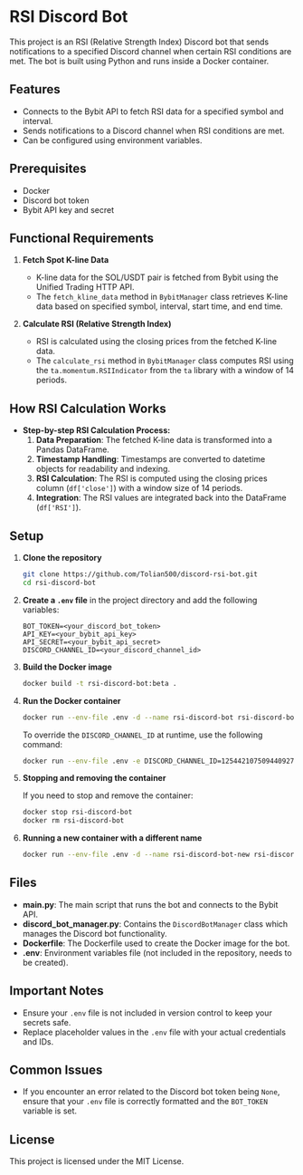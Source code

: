 # RSI Discord Bot

This project is an RSI (Relative Strength Index) Discord bot that sends notifications to a specified Discord channel when certain RSI conditions are met. The bot is built using Python and runs inside a Docker container.

## Features

- Connects to the Bybit API to fetch RSI data for a specified symbol and interval.
- Sends notifications to a Discord channel when RSI conditions are met.
- Can be configured using environment variables.

## Prerequisites

- Docker
- Discord bot token
- Bybit API key and secret


## Functional Requirements
1. **Fetch Spot K-line Data**
   - K-line data for the SOL/USDT pair is fetched from Bybit using the Unified Trading HTTP API.
   - The `fetch_kline_data` method in `BybitManager` class retrieves K-line data based on specified symbol, interval, start time, and end time.

2. **Calculate RSI (Relative Strength Index)**
   - RSI is calculated using the closing prices from the fetched K-line data.
   - The `calculate_rsi` method in `BybitManager` class computes RSI using the `ta.momentum.RSIIndicator` from the `ta` library with a window of 14 periods.

## How RSI Calculation Works
- **Step-by-step RSI Calculation Process:**
  1. **Data Preparation**: The fetched K-line data is transformed into a Pandas DataFrame.
  2. **Timestamp Handling**: Timestamps are converted to datetime objects for readability and indexing.
  3. **RSI Calculation**: The RSI is computed using the closing prices column (`df['close']`) with a window size of 14 periods.
  4. **Integration**: The RSI values are integrated back into the DataFrame (`df['RSI']`).
     
## Setup

1. **Clone the repository**

    ```bash
    git clone https://github.com/Tolian500/discord-rsi-bot.git
    cd rsi-discord-bot
    ```

2. **Create a `.env` file** in the project directory and add the following variables:

    ```env
    BOT_TOKEN=<your_discord_bot_token>
    API_KEY=<your_bybit_api_key>
    API_SECRET=<your_bybit_api_secret>
    DISCORD_CHANNEL_ID=<your_discord_channel_id>
    ```

3. **Build the Docker image**

    ```bash
    docker build -t rsi-discord-bot:beta .
    ```

4. **Run the Docker container**

    ```bash
    docker run --env-file .env -d --name rsi-discord-bot rsi-discord-bot:beta
    ```

    To override the `DISCORD_CHANNEL_ID` at runtime, use the following command:

    ```bash
    docker run --env-file .env -e DISCORD_CHANNEL_ID=1254421075094409270 -d --name rsi-discord-bot-new rsi-discord-bot:beta
    ```

5. **Stopping and removing the container**

    If you need to stop and remove the container:

    ```bash
    docker stop rsi-discord-bot
    docker rm rsi-discord-bot
    ```

6. **Running a new container with a different name**

    ```bash
    docker run --env-file .env -d --name rsi-discord-bot-new rsi-discord-bot:beta
    ```

## Files

- **main.py**: The main script that runs the bot and connects to the Bybit API.
- **discord_bot_manager.py**: Contains the `DiscordBotManager` class which manages the Discord bot functionality.
- **Dockerfile**: The Dockerfile used to create the Docker image for the bot.
- **.env**: Environment variables file (not included in the repository, needs to be created).

## Important Notes

- Ensure your `.env` file is not included in version control to keep your secrets safe.
- Replace placeholder values in the `.env` file with your actual credentials and IDs.

## Common Issues

- If you encounter an error related to the Discord bot token being `None`, ensure that your `.env` file is correctly formatted and the `BOT_TOKEN` variable is set.

## License

This project is licensed under the MIT License.
